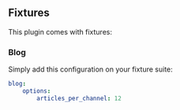 ## Fixtures

This plugin comes with fixtures:

### Blog

Simply add this configuration on your fixture suite:

```yml
blog:
    options:
        articles_per_channel: 12
```
